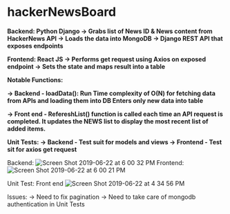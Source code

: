 # hackerNewsBoard

<strong>
Backend: Python Django 
-> Grabs list of News ID & News content from HackerNews API
-> Loads the data into MongoDB
-> Django REST API that exposes endpoints 

Frontend: React JS
-> Performs get request using Axios on exposed endpoint
-> Sets the state and maps result into a table

Notable Functions:

-> Backend - loadData():
Run Time complexity of O(N) for fetching data from APIs and loading them into DB
Enters only new data into table

-> Front end - RefereshList()
function is called each time an API request is completed. 
It updates the NEWS list to display the most recent list of added items.

Unit Tests:
-> Backend - Test suit for models and views
-> Frontend - Test sit for axios get request
</strong>

Backend:
![Screen Shot 2019-06-22 at 6 00 32 PM](https://user-images.githubusercontent.com/30497847/59969273-b1209600-9517-11e9-8e92-fda9c5fc535e.png)
Frontend:
![Screen Shot 2019-06-22 at 6 00 21 PM](https://user-images.githubusercontent.com/30497847/59969274-b251c300-9517-11e9-8b12-7b0de040b02f.png)

Unit Test:
Front end
![Screen Shot 2019-06-22 at 4 34 56 PM](https://user-images.githubusercontent.com/30497847/59969291-03fa4d80-9518-11e9-9e12-658c7bd92b72.png)

Issues:
-> Need to fix pagination
-> Need to take care of mongodb authentication in Unit Tests

